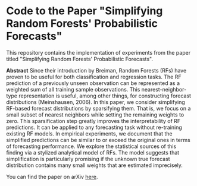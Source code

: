 # Code to the Paper "Simplifying Random Forests' Probabilistic Forecasts"

This repository contains the implementation of experiments from the paper titled "Simplifying Random Forests' Probabilistic Forecasts". 

**Abstract** Since their introduction by Breiman, Random Forests (RFs) have proven to be useful for both classification and regression tasks. 
The RF prediction of a previously unseen observation can be represented as a weighted sum of all training sample observations. 
This nearest-neighbor-type representation is useful, among other things, for constructing forecast distributions (Meinshausen, 2006). 
In this paper, we consider simplifying RF-based forecast distributions by sparsifying them. That is, we focus on a small subset of nearest neighbors while setting the remaining weights to zero. 
This sparsification step greatly improves the interpretability of RF predictions. It can be applied to any forecasting task without re-training existing RF models. 
In empirical experiments, we document that the simplified predictions can be similar to or exceed the original ones in terms of forecasting performance. 
We explore the statistical sources of this finding via a stylized analytical model of RFs. The model suggests that simplification is particularly promising if the unknown true forecast distribution contains many small weights that are estimated imprecisely. 

You can find the paper on arXiv [here](https://arxiv.org/abs/2408.12332).
